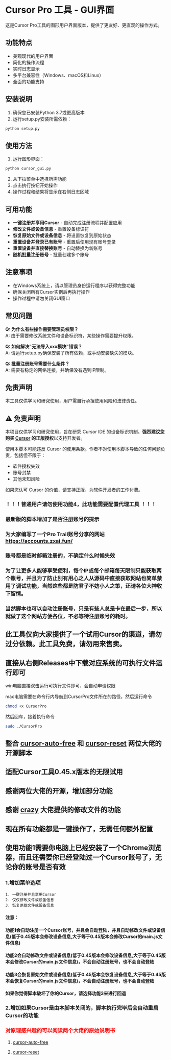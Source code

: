 # Cursor Pro 工具 - GUI界面

这是Cursor Pro工具的图形用户界面版本，提供了更友好、更直观的操作方式。

## 功能特点

- 美观现代的用户界面
- 简化的操作流程
- 实时日志显示
- 多平台兼容性（Windows、macOS和Linux）
- 全面的功能支持

## 安装说明

1. 确保您已安装Python 3.7或更高版本
2. 运行setup.py安装所需依赖：

```bash
python setup.py
```

## 使用方法

1. 运行图形界面：

```bash
python cursor_gui.py
```

2. 从下拉菜单中选择所需功能
3. 点击执行按钮开始操作
4. 操作过程和结果将显示在右侧日志区域

## 可用功能

- **一键注册并享用Cursor** - 自动完成注册流程并配置应用
- **修改文件或设备信息** - 重置设备标识符
- **恢复原始文件或设备信息** - 将设置恢复到原始状态
- **重置设备并登录已有账号** - 重置后使用现有账号登录
- **重置设备并直接替换账号** - 自动替换为新账号
- **随机批量注册账号** - 批量创建多个账号

## 注意事项

- 在Windows系统上，请以管理员身份运行程序以获得完整功能
- 确保关闭所有Cursor实例后再执行操作
- 操作过程中请勿关闭GUI窗口

## 常见问题

**Q: 为什么有些操作需要管理员权限？**  
A: 由于需要修改系统文件和设备标识符，某些操作需要提升权限。

**Q: 如何解决"无法导入xxx模块"错误？**  
A: 请运行setup.py确保安装了所有依赖，或手动安装缺失的模块。

**Q: 批量注册账号需要什么条件？**  
A: 需要有稳定的网络连接，并确保没有遇到IP限制。

## 免责声明

本工具仅供学习和研究使用，用户需自行承担使用风险和法律责任。

## ⚠️ 免责声明

本项目仅供学习和研究使用，旨在研究 Cursor IDE 的设备标识机制。**强烈建议您购买 [Cursor](https://cursor.sh/) 的正版授权**以支持开发者。

使用本脚本可能违反 Cursor 的使用条款。作者不对使用本脚本导致的任何问题负责，包括但不限于：

- 软件授权失效
- 账号封禁
- 其他未知风险

如果您认可 Cursor 的价值，请支持正版，为软件开发者的工作付费。
### ！！！普通用户请勿使用功能4，此功能需要配置代理工具 ！！！
### 最新版的脚本增加了是否注册账号的提示
### 为大家编写了一个Pro Trail账号分享的网站 https://accounts.zxai.fun/
### 账号都是临时邮箱注册的，不确定什么时候失效
### 为了让更多人能够享受便利，每个IP或每个邮箱每天限制只能获取两个账号，并且为了防止别有用心之人从源码中直接获取网站也简单禁用了调试功能，当然这些都是防君子不妨小人之策，还请各位大神收下留情。
### 当然脚本也可以自动注册账号，只是有些人总是卡在最后一步，所以就做了这个网站方便各位，不必等待注册账号的耗时。



## 此工具仅向大家提供了一个试用Cursor的渠道，请勿过分依赖。此工具免费，请勿用来售卖。
## 直接从右侧Releases中下载对应系统的可执行文件运行即可


win电脑直接双击运行可执行文件即可，会自动申请权限

mac电脑需要在命令行内导航到CursorPro文件所在的路径，然后运行命令 

```bash
chmod +x CursorPro
```

然后回车，接着执行命令

```bash
sudo ./CursorPro
```

## 

## 整合 [cursor-auto-free](https://github.com/chengazhen/cursor-auto-free) 和 [cursor-reset](https://github.com/hamflx/cursor-reset) 两位大佬的开源脚本
## 适配Cursor工具0.45.x版本的无限试用
## 感谢两位大佬的开源，增加部分功能
## 感谢 [crazy](https://linux.do/t/topic/404579) 大佬提供的修改文件的功能

## 现在所有功能都是一键操作了，无需任何额外配置
## 使用功能1需要你电脑上已经安装了一个Chrome浏览器，而且还需要你已经登陆过一个Cursor账号了，无论你的账号是否有效


### 1.增加菜单选项
    1. 一键注册并且享用Cursor
    2. 仅仅修改文件或设备信息
    3. 恢复原始文件或设备信息
#### 注意： 
#### 功能1会自动注册一个Cursor账号，并且会自动登陆，并且自动修改文件或设备信息(低于0.45版本会修改设备信息,大于等于0.45版本会修改Cursor的main.js文件信息)
#### 功能2会自动修改文件或设备信息(低于0.45版本会修改设备信息,大于等于0.45版本会修改Cursor的main.js文件信息)，不会自动注册账号，也不会自动登陆
#### 功能3会恢复原始文件或设备信息(低于0.45版本会恢复设备信息,大于等于0.45版本会恢复Cursor的main.js文件信息)，不会自动注册账号，也不会自动登陆
#### 如果你觉得脚本破坏了你的Cursor，请选择功能3来进行回退

### 2.增加如果Cursor是由本脚本关闭的，脚本执行完毕后会自动重启Cursor的功能

### <font color="red">对原理感兴趣的可以阅读两个大佬的原始说明书</font>
1. [cursor-auto-free](https://cursor-auto-free-doc.vercel.app/)

2. [cursor-reset](https://github.com/hamflx/cursor-reset/blob/main/README.md)

